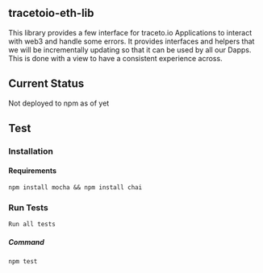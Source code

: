 ## tracetoio-eth-lib
This library provides a few interface for traceto.io Applications to interact with web3 and handle some errors.
It provides interfaces and helpers that we will be incrementally updating so that it can be used by all our Dapps.
This is done with a view to have a consistent experience across. 

## Current Status
Not deployed to npm as of yet


## Test 

### Installation
#### Requirements
`npm install mocha && npm install chai`

### Run Tests
`Run all tests`
##### Command
`npm test`